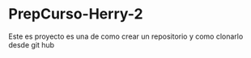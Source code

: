 # PrepCurso-Herry-2
Este es proyecto es una de como crear un repositorio y como clonarlo desde git hub

